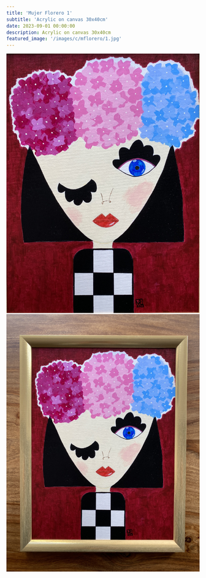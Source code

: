 ```yaml
---
title: 'Mujer Florero 1'
subtitle: 'Acrylic on canvas 30x40cm'
date: 2023-09-01 00:00:00
description: Acrylic on canvas 30x40cm
featured_image: '/images/c/mflorero/1.jpg'
---
```


<div class="gallery" data-columns="1">
	<img src="/images/c/mflorero1/1.jpg">
	<img src="/images/c/mflorero1/2.jpg">
</div>

